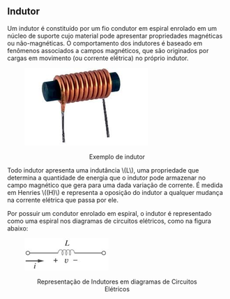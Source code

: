 ## Indutor

<div class="grid-50-50 regular">
<div class="grid-element">

Um indutor é constituído por um fio condutor em espiral enrolado em um núcleo de suporte cujo material pode apresentar propriedades magnéticas ou não-magnéticas. O comportamento dos indutores é baseado em fenômenos associados a campos magnéticos, que são originados por cargas em movimento (ou corrente elétrica) no próprio indutor.

<figure>

<!-- _class: transparent -->
![column-img](./img/indutor-1.png)

<figcaption style="text-align: center;">Exemplo de indutor</figcaption>
</figure>

</div>
<div class="grid-element">

Todo indutor apresenta uma indutância \\(L\\), uma propriedade que determina a quantidade de energia que o indutor pode armazenar no campo magnético que gera para uma dada variação de corrente. É medida em Henries \\((H)\\) e representa a oposição do indutor a qualquer mudança na corrente elétrica que passa por ele.

Por possuir um condutor enrolado em espiral, o indutor é representado como uma espiral nos diagramas de circuitos elétricos, como na figura abaixo:

<figure>

![column-img](./img/indutor-diagrama.png)

<figcaption style="text-align: center;">Representação de Indutores em diagramas de Circuitos Elétricos</figcaption>
</figure>

</div>
</div>
